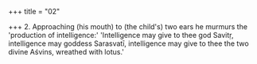 +++
title = "02"

+++
2. Approaching (his mouth) to (the child's) two ears he murmurs the 'production of intelligence:' 'Intelligence may give to thee god Savitṛ, intelligence may goddess Sarasvatī, intelligence may give to thee the two divine Aśvins, wreathed with lotus.'
